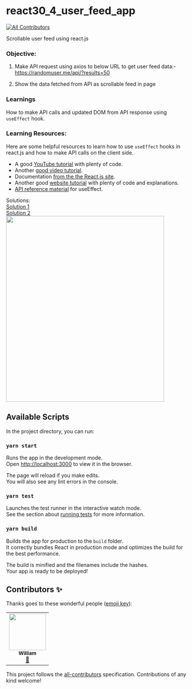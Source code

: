 # react30_4_user_feed_app
<!-- ALL-CONTRIBUTORS-BADGE:START - Do not remove or modify this section -->
[![All Contributors](https://img.shields.io/badge/all_contributors-1-orange.svg?style=flat-square)](#contributors-)
<!-- ALL-CONTRIBUTORS-BADGE:END -->
Scrollable user feed using react.js

### Objective:
1. Make API request using axios to below URL to get user feed data:-   
https://randomuser.me/api/?results=50

2. Show the data fetched from API as scrollable feed in page 

### Learnings
How to make API calls and updated DOM from API response using `useEffect` hook.  

### Learning Resources:
Here are some helpful resources to learn how to use `useEffect` hooks in react.js and how to make API calls on the client side.

* A good [YouTube tutorial](https://www.youtube.com/watch?v=-4ni4uCUcvY) with plenty of code.
* Another [good video tutorial](https://www.youtube.com/watch?v=rDVe6pmeAjo).
* Documentation [from the the React.js site](https://reactjs.org/docs/hooks-effect.html ).
* Another good [website tutorial](https://daveceddia.com/useeffect-hook-examples/) with plenty of code and explanations.
* [API reference material](https://reactjs.org/docs/hooks-reference.html#useeffect) for useEffect.

Solutions:   
[Solution 1](https://github.com/codeclassifiers/react30_4_user_feed_app/tree/master/solution_1)  
[Solution 2](https://github.com/codeclassifiers/react30_4_user_feed_app/tree/master/solution_2)  
<img src="https://res.cloudinary.com/dk22rcdch/image/upload/v1602642325/Blogimages/Screenshot_2020-10-14_at_7.35.25_AM_dxrd21.png" width="430" height="506"/>
## Available Scripts

In the project directory, you can run:

### `yarn start`

Runs the app in the development mode.<br />
Open [http://localhost:3000](http://localhost:3000) to view it in the browser.

The page will reload if you make edits.<br />
You will also see any lint errors in the console.

### `yarn test`

Launches the test runner in the interactive watch mode.<br />
See the section about [running tests](https://facebook.github.io/create-react-app/docs/running-tests) for more information.

### `yarn build`

Builds the app for production to the `build` folder.<br />
It correctly bundles React in production mode and optimizes the build for the best performance.

The build is minified and the filenames include the hashes.<br />
Your app is ready to be deployed!

## Contributors ✨

Thanks goes to these wonderful people ([emoji key](https://allcontributors.org/docs/en/emoji-key)):

<!-- ALL-CONTRIBUTORS-LIST:START - Do not remove or modify this section -->
<!-- prettier-ignore-start -->
<!-- markdownlint-disable -->
<table>
  <tr>
    <td align="center"><a href="https://github.com/William-Schutte"><img src="https://avatars1.githubusercontent.com/u/59342351?v=4" width="100px;" alt=""/><br /><sub><b>William</b></sub></a><br /><a href="#projectManagement-William-Schutte" title="Project Management">📆</a></td>
  </tr>
</table>

<!-- markdownlint-enable -->
<!-- prettier-ignore-end -->
<!-- ALL-CONTRIBUTORS-LIST:END -->

This project follows the [all-contributors](https://github.com/all-contributors/all-contributors) specification. Contributions of any kind welcome!